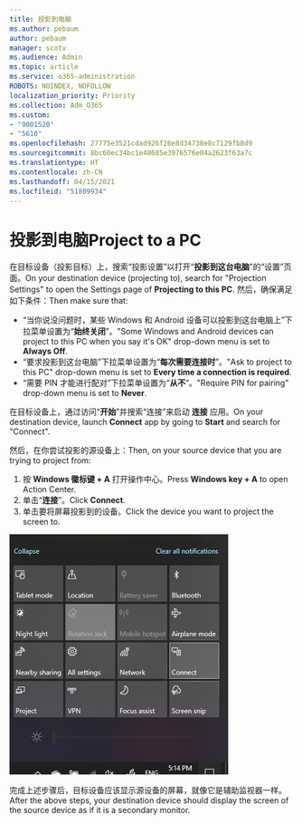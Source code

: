 ```yaml
---
title: 投影到电脑
ms.author: pebaum
author: pebaum
manager: scotv
ms.audience: Admin
ms.topic: article
ms.service: o365-administration
ROBOTS: NOINDEX, NOFOLLOW
localization_priority: Priority
ms.collection: Adm_O365
ms.custom:
- "9001520"
- "5610"
ms.openlocfilehash: 27775e3521cdad926f26e8d34738e8c7129fb8d9
ms.sourcegitcommit: 8bc60ec34bc1e40685e3976576e04a2623f63a7c
ms.translationtype: HT
ms.contentlocale: zh-CN
ms.lasthandoff: 04/15/2021
ms.locfileid: "51809934"
---
```

# <a name="project-to-a-pc"></a><span data-ttu-id="35fac-102">投影到电脑</span><span class="sxs-lookup"><span data-stu-id="35fac-102">Project to a PC</span></span>

<span data-ttu-id="35fac-103">在目标设备（投影目标）上，搜索“投影设置”以打开“**投影到这台电脑**”的“设置”页面。</span><span class="sxs-lookup"><span data-stu-id="35fac-103">On your destination device (projecting to), search for "Projection Settings" to open the Settings page of **Projecting to this PC**.</span></span> <span data-ttu-id="35fac-104">然后，确保满足如下条件：</span><span class="sxs-lookup"><span data-stu-id="35fac-104">Then make sure that:</span></span>
- <span data-ttu-id="35fac-105">“当你说没问题时，某些 Windows 和 Android 设备可以投影到这台电脑上”下拉菜单设置为“**始终关闭**”。</span><span class="sxs-lookup"><span data-stu-id="35fac-105">"Some Windows and Android devices can project to this PC when you say it's OK" drop-down menu is set to **Always Off**.</span></span>
- <span data-ttu-id="35fac-106">“要求投影到这台电脑”下拉菜单设置为“**每次需要连接时**”。</span><span class="sxs-lookup"><span data-stu-id="35fac-106">"Ask to project to this PC" drop-down menu is set to **Every time a connection is required**.</span></span>
- <span data-ttu-id="35fac-107">“需要 PIN 才能进行配对”下拉菜单设置为“**从不**”。</span><span class="sxs-lookup"><span data-stu-id="35fac-107">"Require PIN for pairing" drop-down menu is set to **Never**.</span></span>

<span data-ttu-id="35fac-108">在目标设备上，通过访问“**开始**”并搜索“连接”来启动 **连接** 应用。</span><span class="sxs-lookup"><span data-stu-id="35fac-108">On your destination device, launch **Connect** app by going to **Start** and search for "Connect".</span></span>

<span data-ttu-id="35fac-109">然后，在你尝试投影的源设备上：</span><span class="sxs-lookup"><span data-stu-id="35fac-109">Then, on your source device that you are trying to project from:</span></span>

1. <span data-ttu-id="35fac-110">按 **Windows 徽标键 + A** 打开操作中心。</span><span class="sxs-lookup"><span data-stu-id="35fac-110">Press **Windows key + A** to open Action Center.</span></span>
2. <span data-ttu-id="35fac-111">单击“**连接**”。</span><span class="sxs-lookup"><span data-stu-id="35fac-111">Click **Connect**.</span></span>
3. <span data-ttu-id="35fac-112">单击要将屏幕投影到的设备。</span><span class="sxs-lookup"><span data-stu-id="35fac-112">Click the device you want to project the screen to.</span></span>

![投影到电脑](media/project-to-a-pc.png)

<span data-ttu-id="35fac-114">完成上述步骤后，目标设备应该显示源设备的屏幕，就像它是辅助监视器一样。</span><span class="sxs-lookup"><span data-stu-id="35fac-114">After the above steps, your destination device should display the screen of the source device as if it is a secondary monitor.</span></span>
